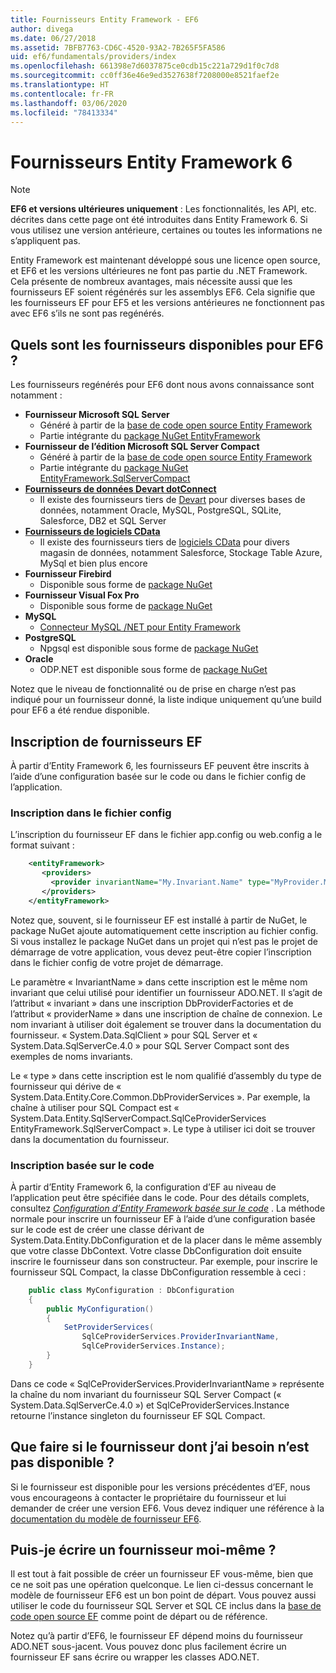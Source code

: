 ```yaml
---
title: Fournisseurs Entity Framework - EF6
author: divega
ms.date: 06/27/2018
ms.assetid: 7BFB7763-CD6C-4520-93A2-7B265F5FA586
uid: ef6/fundamentals/providers/index
ms.openlocfilehash: 661398e7d6037875ce0cdb15c221a729d1f0c7d8
ms.sourcegitcommit: cc0ff36e46e9ed3527638f7208000e8521faef2e
ms.translationtype: HT
ms.contentlocale: fr-FR
ms.lasthandoff: 03/06/2020
ms.locfileid: "78413334"
---
```

# <a name="entity-framework-6-providers"></a>Fournisseurs Entity Framework 6
> [!NOTE]
> **EF6 et versions ultérieures uniquement** : Les fonctionnalités, les API, etc. décrites dans cette page ont été introduites dans Entity Framework 6. Si vous utilisez une version antérieure, certaines ou toutes les informations ne s’appliquent pas.

Entity Framework est maintenant développé sous une licence open source, et EF6 et les versions ultérieures ne font pas partie du .NET Framework. Cela présente de nombreux avantages, mais nécessite aussi que les fournisseurs EF soient régénérés sur les assemblys EF6. Cela signifie que les fournisseurs EF pour EF5 et les versions antérieures ne fonctionnent pas avec EF6 s’ils ne sont pas regénérés.

## <a name="which-providers-are-available-for-ef6"></a>Quels sont les fournisseurs disponibles pour EF6 ?

Les fournisseurs regénérés pour EF6 dont nous avons connaissance sont notamment :

*   **Fournisseur Microsoft SQL Server**
    *   Généré à partir de la [base de code open source Entity Framework](https://github.com/aspnet/EntityFramework6)
    *   Partie intégrante du [package NuGet EntityFramework](https://nuget.org/packages/EntityFramework)
*   **Fournisseur de l’édition Microsoft SQL Server Compact**
    *   Généré à partir de la [base de code open source Entity Framework](https://github.com/aspnet/EntityFramework6)
    *   Partie intégrante du [package NuGet EntityFramework.SqlServerCompact](https://nuget.org/packages/EntityFramework.SqlServerCompact)
*   [**Fournisseurs de données Devart dotConnect** ](https://www.devart.com/dotconnect/)
    *   Il existe des fournisseurs tiers de [Devart](https://www.devart.com/) pour diverses bases de données, notamment Oracle, MySQL, PostgreSQL, SQLite, Salesforce, DB2 et SQL Server
*   [**Fournisseurs de logiciels CData**](https://www.cdata.com/ado/)
    *   Il existe des fournisseurs tiers de [logiciels CData](https://www.cdata.com/ado/) pour divers magasin de données, notamment Salesforce, Stockage Table Azure, MySql et bien plus encore
*   **Fournisseur Firebird**
    *   Disponible sous forme de [package NuGet](https://www.nuget.org/packages/EntityFramework.Firebird/)
*   **Fournisseur Visual Fox Pro**
    *   Disponible sous forme de [package NuGet](https://www.nuget.org/packages/VFPEntityFrameworkProvider2/)
*   **MySQL**
    *   [Connecteur MySQL /NET pour Entity Framework](https://dev.mysql.com/doc/connector-net/en/connector-net-entityframework60.html)
*   **PostgreSQL**
    *   Npgsql est disponible sous forme de [package NuGet](https://www.nuget.org/packages/EntityFramework6.Npgsql/)
*   **Oracle**
    *   ODP.NET est disponible sous forme de [package NuGet](https://www.nuget.org/packages/Oracle.ManagedDataAccess.EntityFramework/)

Notez que le niveau de fonctionnalité ou de prise en charge n’est pas indiqué pour un fournisseur donné, la liste indique uniquement qu’une build pour EF6 a été rendue disponible.

## <a name="registering-ef-providers"></a>Inscription de fournisseurs EF

À partir d’Entity Framework 6, les fournisseurs EF peuvent être inscrits à l’aide d’une configuration basée sur le code ou dans le fichier config de l’application.

### <a name="config-file-registration"></a>Inscription dans le fichier config

L’inscription du fournisseur EF dans le fichier app.config ou web.config a le format suivant :


``` xml
    <entityFramework>
       <providers>
         <provider invariantName="My.Invariant.Name" type="MyProvider.MyProviderServices, MyAssembly" />
       </providers>
    </entityFramework>
```

Notez que, souvent, si le fournisseur EF est installé à partir de NuGet, le package NuGet ajoute automatiquement cette inscription au fichier config. Si vous installez le package NuGet dans un projet qui n’est pas le projet de démarrage de votre application, vous devez peut-être copier l’inscription dans le fichier config de votre projet de démarrage.

Le paramètre « InvariantName » dans cette inscription est le même nom invariant que celui utilisé pour identifier un fournisseur ADO.NET. Il s’agit de l’attribut « invariant » dans une inscription DbProviderFactories et de l’attribut « providerName » dans une inscription de chaîne de connexion. Le nom invariant à utiliser doit également se trouver dans la documentation du fournisseur. « System.Data.SqlClient » pour SQL Server et « System.Data.SqlServerCe.4.0 » pour SQL Server Compact sont des exemples de noms invariants.

Le « type » dans cette inscription est le nom qualifié d’assembly du type de fournisseur qui dérive de « System.Data.Entity.Core.Common.DbProviderServices ». Par exemple, la chaîne à utiliser pour SQL Compact est « System.Data.Entity.SqlServerCompact.SqlCeProviderServices EntityFramework.SqlServerCompact ». Le type à utiliser ici doit se trouver dans la documentation du fournisseur.

### <a name="code-based-registration"></a>Inscription basée sur le code

À partir d’Entity Framework 6, la configuration d’EF au niveau de l’application peut être spécifiée dans le code. Pour des détails complets, consultez _[Configuration d’Entity Framework basée sur le code](https://msdn.microsoft.com/data/jj680699)_ . La méthode normale pour inscrire un fournisseur EF à l’aide d’une configuration basée sur le code est de créer une classe dérivant de System.Data.Entity.DbConfiguration et de la placer dans le même assembly que votre classe DbContext. Votre classe DbConfiguration doit ensuite inscrire le fournisseur dans son constructeur. Par exemple, pour inscrire le fournisseur SQL Compact, la classe DbConfiguration ressemble à ceci :

``` csharp
    public class MyConfiguration : DbConfiguration
    {
        public MyConfiguration()
        {
            SetProviderServices(
                SqlCeProviderServices.ProviderInvariantName,
                SqlCeProviderServices.Instance);
        }
    }
```

Dans ce code « SqlCeProviderServices.ProviderInvariantName » représente la chaîne du nom invariant du fournisseur SQL Server Compact (« System.Data.SqlServerCe.4.0 ») et SqlCeProviderServices.Instance retourne l’instance singleton du fournisseur EF SQL Compact.

## <a name="what-if-the-provider-i-need-isnt-available"></a>Que faire si le fournisseur dont j’ai besoin n’est pas disponible ?

Si le fournisseur est disponible pour les versions précédentes d’EF, nous vous encourageons à contacter le propriétaire du fournisseur et lui demander de créer une version EF6. Vous devez indiquer une référence à la [documentation du modèle de fournisseur EF6](~/ef6/fundamentals/providers/provider-model.md).

## <a name="can-i-write-a-provider-myself"></a>Puis-je écrire un fournisseur moi-même ?

Il est tout à fait possible de créer un fournisseur EF vous-même, bien que ce ne soit pas une opération quelconque. Le lien ci-dessus concernant le modèle de fournisseur EF6 est un bon point de départ. Vous pouvez aussi utiliser le code du fournisseur SQL Server et SQL CE inclus dans la [base de code open source EF](https://github.com/aspnet/EntityFramework6) comme point de départ ou de référence.

Notez qu’à partir d’EF6, le fournisseur EF dépend moins du fournisseur ADO.NET sous-jacent. Vous pouvez donc plus facilement écrire un fournisseur EF sans écrire ou wrapper les classes ADO.NET.
